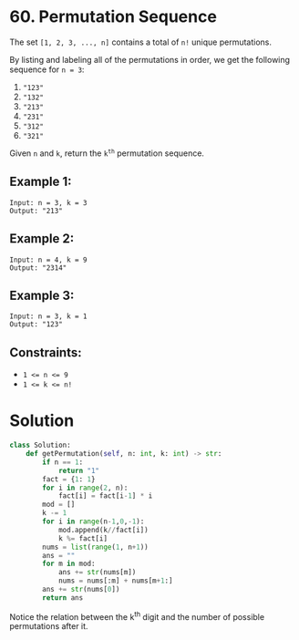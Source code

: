 # 60. Permutation Sequence

The set `[1, 2, 3, ..., n]` contains a total of `n!` unique permutations.

By listing and labeling all of the permutations in order, we get the following sequence for `n = 3`:

1. `"123"`
2. `"132"`
3. `"213"`
4. `"231"`
5. `"312"`
6. `"321"`

Given `n` and `k`, return the <code>k<sup>th</sup></code> permutation sequence.

## Example 1:
```
Input: n = 3, k = 3
Output: "213"
```

## Example 2:
```
Input: n = 4, k = 9
Output: "2314"
```

## Example 3:
```
Input: n = 3, k = 1
Output: "123"
```

## Constraints:
- `1 <= n <= 9`
- `1 <= k <= n!`

# Solution
```python
class Solution:
    def getPermutation(self, n: int, k: int) -> str:
        if n == 1:
            return "1"
        fact = {1: 1}
        for i in range(2, n):
            fact[i] = fact[i-1] * i
        mod = []
        k -= 1
        for i in range(n-1,0,-1):
            mod.append(k//fact[i])
            k %= fact[i]
        nums = list(range(1, n+1))
        ans = ""
        for m in mod:
            ans += str(nums[m])
            nums = nums[:m] + nums[m+1:]
        ans += str(nums[0])
        return ans
```
Notice the relation between the k<sup>th</sup> digit and the number of possible permutations after it. 
